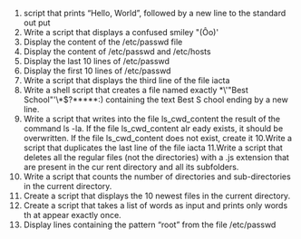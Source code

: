 1. script that prints “Hello, World”, followed by a new line to the standard out   put
2. Write a script that displays a confused smiley "(Ôo)'
3. Display the content of the /etc/passwd file
4. Display the content of /etc/passwd and /etc/hosts
5. Display the last 10 lines of /etc/passwd
6. Display the first 10 lines of /etc/passwd
7. Write a script that displays the third line of the file iacta
8. Write a shell script that creates a file named exactly \*\\'"Best School"\'\\*$\?\*\*\*\*\*:) containing the text Best S   chool ending by a new line.
9. Write a script that writes into the file ls_cwd_content the result of the command ls -la. If the file ls_cwd_content alr   eady exists, it should be overwritten. If the file ls_cwd_content does not exist, create it
10.Write a script that duplicates the last line of the file iacta
11.Write a script that deletes all the regular files (not the directories) with a .js extension that are present in the cur rent directory and all its subfolders.
12. Write a script that counts the number of directories and sub-directories in the current directory.
13. Create a script that displays the 10 newest files in the current directory.
14. Create a script that takes a list of words as input and prints only words th  at appear exactly once.
15. Display lines containing the pattern “root” from the file /etc/passwd




